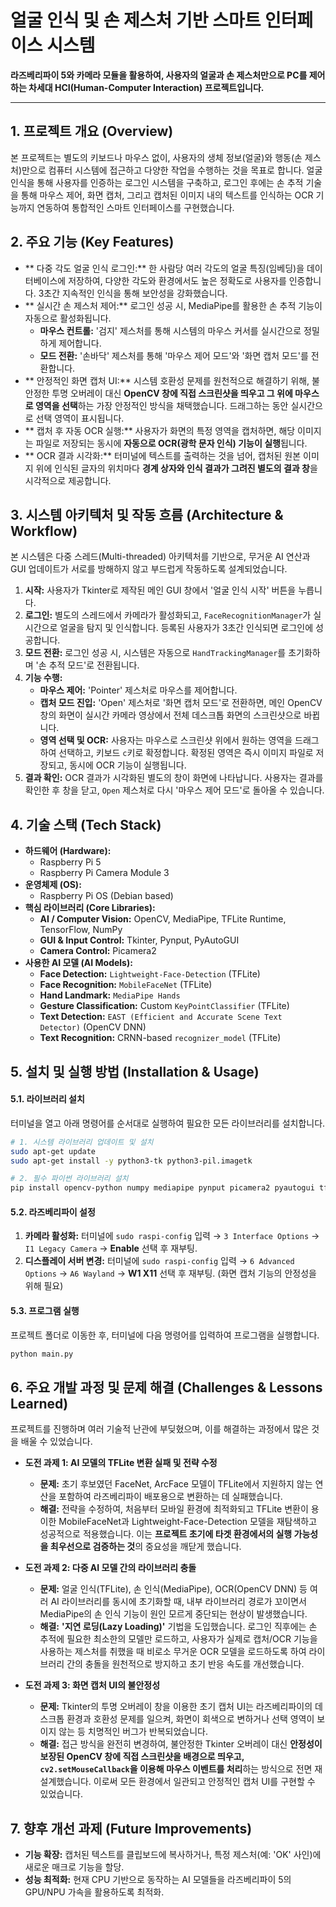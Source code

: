 # 얼굴 인식 및 손 제스처 기반 스마트 인터페이스 시스템

**라즈베리파이 5와 카메라 모듈을 활용하여, 사용자의 얼굴과 손 제스처만으로 PC를 제어하는 차세대 HCI(Human-Computer Interaction) 프로젝트입니다.**

---

## 1. 프로젝트 개요 (Overview)

본 프로젝트는 별도의 키보드나 마우스 없이, 사용자의 생체 정보(얼굴)와 행동(손 제스처)만으로 컴퓨터 시스템에 접근하고 다양한 작업을 수행하는 것을 목표로 합니다. 얼굴 인식을 통해 사용자를 인증하는 로그인 시스템을 구축하고, 로그인 후에는 손 추적 기술을 통해 마우스 제어, 화면 캡처, 그리고 캡처된 이미지 내의 텍스트를 인식하는 OCR 기능까지 연동하여 통합적인 스마트 인터페이스를 구현했습니다.

## 2. 주요 기능 (Key Features)

* ** 다중 각도 얼굴 인식 로그인:** 한 사람당 여러 각도의 얼굴 특징(임베딩)을 데이터베이스에 저장하여, 다양한 각도와 환경에서도 높은 정확도로 사용자를 인증합니다. 3초간 지속적인 인식을 통해 보안성을 강화했습니다.
* ** 실시간 손 제스처 제어:** 로그인 성공 시, MediaPipe를 활용한 손 추적 기능이 자동으로 활성화됩니다.
    * **마우스 컨트롤:** '검지' 제스처를 통해 시스템의 마우스 커서를 실시간으로 정밀하게 제어합니다.
    * **모드 전환:** '손바닥' 제스처를 통해 '마우스 제어 모드'와 '화면 캡처 모드'를 전환합니다.
* ** 안정적인 화면 캡처 UI:** 시스템 호환성 문제를 원천적으로 해결하기 위해, 불안정한 투명 오버레이 대신 **OpenCV 창에 직접 스크린샷을 띄우고 그 위에 마우스로 영역을 선택**하는 가장 안정적인 방식을 채택했습니다. 드래그하는 동안 실시간으로 선택 영역이 표시됩니다.
* ** 캡처 후 자동 OCR 실행:** 사용자가 화면의 특정 영역을 캡처하면, 해당 이미지는 파일로 저장되는 동시에 **자동으로 OCR(광학 문자 인식) 기능이 실행**됩니다.
* ** OCR 결과 시각화:** 터미널에 텍스트를 출력하는 것을 넘어, 캡처된 원본 이미지 위에 인식된 글자의 위치마다 **경계 상자와 인식 결과가 그려진 별도의 결과 창**을 시각적으로 제공합니다.

## 3. 시스템 아키텍처 및 작동 흐름 (Architecture & Workflow)

본 시스템은 다중 스레드(Multi-threaded) 아키텍처를 기반으로, 무거운 AI 연산과 GUI 업데이트가 서로를 방해하지 않고 부드럽게 작동하도록 설계되었습니다.

1.  **시작:** 사용자가 Tkinter로 제작된 메인 GUI 창에서 '얼굴 인식 시작' 버튼을 누릅니다.
2.  **로그인:** 별도의 스레드에서 카메라가 활성화되고, `FaceRecognitionManager`가 실시간으로 얼굴을 탐지 및 인식합니다. 등록된 사용자가 3초간 인식되면 로그인에 성공합니다.
3.  **모드 전환:** 로그인 성공 시, 시스템은 자동으로 `HandTrackingManager`를 초기화하며 '손 추적 모드'로 전환됩니다.
4.  **기능 수행:**
    * **마우스 제어:** 'Pointer' 제스처로 마우스를 제어합니다.
    * **캡처 모드 진입:** 'Open' 제스처로 '화면 캡처 모드'로 전환하면, 메인 OpenCV 창의 화면이 실시간 카메라 영상에서 전체 데스크톱 화면의 스크린샷으로 바뀝니다.
    * **영역 선택 및 OCR:** 사용자는 마우스로 스크린샷 위에서 원하는 영역을 드래그하여 선택하고, 키보드 `c`키로 확정합니다. 확정된 영역은 즉시 이미지 파일로 저장되고, 동시에 OCR 기능이 실행됩니다.
5.  **결과 확인:** OCR 결과가 시각화된 별도의 창이 화면에 나타납니다. 사용자는 결과를 확인한 후 창을 닫고, `Open` 제스처로 다시 '마우스 제어 모드'로 돌아올 수 있습니다.

## 4. 기술 스택 (Tech Stack)

* **하드웨어 (Hardware):**
    * Raspberry Pi 5
    * Raspberry Pi Camera Module 3
* **운영체제 (OS):**
    * Raspberry Pi OS (Debian based)
* **핵심 라이브러리 (Core Libraries):**
    * **AI / Computer Vision:** OpenCV, MediaPipe, TFLite Runtime, TensorFlow, NumPy
    * **GUI & Input Control:** Tkinter, Pynput, PyAutoGUI
    * **Camera Control:** Picamera2
* **사용한 AI 모델 (AI Models):**
    * **Face Detection:** `Lightweight-Face-Detection` (TFLite)
    * **Face Recognition:** `MobileFaceNet` (TFLite)
    * **Hand Landmark:** `MediaPipe Hands`
    * **Gesture Classification:** Custom `KeyPointClassifier` (TFLite)
    * **Text Detection:** `EAST (Efficient and Accurate Scene Text Detector)` (OpenCV DNN)
    * **Text Recognition:** CRNN-based `recognizer_model` (TFLite)

## 5. 설치 및 실행 방법 (Installation & Usage)

#### 5.1. 라이브러리 설치
터미널을 열고 아래 명령어를 순서대로 실행하여 필요한 모든 라이브러리를 설치합니다.

```bash
# 1. 시스템 라이브러리 업데이트 및 설치
sudo apt-get update
sudo apt-get install -y python3-tk python3-pil.imagetk

# 2. 필수 파이썬 라이브러리 설치
pip install opencv-python numpy mediapipe pynput picamera2 pyautogui tflite-runtime tensorflow
```

#### 5.2. 라즈베리파이 설정
1.  **카메라 활성화:** 터미널에 `sudo raspi-config` 입력 → `3 Interface Options` → `I1 Legacy Camera` → **Enable** 선택 후 재부팅.
2.  **디스플레이 서버 변경:** 터미널에 `sudo raspi-config` 입력 → `6 Advanced Options` → `A6 Wayland` → **W1 X11** 선택 후 재부팅. (화면 캡처 기능의 안정성을 위해 필요)

#### 5.3. 프로그램 실행
프로젝트 폴더로 이동한 후, 터미널에 다음 명령어를 입력하여 프로그램을 실행합니다.

```bash
python main.py
```

## 6. 주요 개발 과정 및 문제 해결 (Challenges & Lessons Learned)

프로젝트를 진행하며 여러 기술적 난관에 부딪혔으며, 이를 해결하는 과정에서 많은 것을 배울 수 있었습니다.

* **도전 과제 1: AI 모델의 TFLite 변환 실패 및 전략 수정**
    * **문제:** 초기 후보였던 FaceNet, ArcFace 모델이 TFLite에서 지원하지 않는 연산을 포함하여 라즈베리파이 배포용으로 변환하는 데 실패했습니다.
    * **해결:** 전략을 수정하여, 처음부터 모바일 환경에 최적화되고 TFLite 변환이 용이한 MobileFaceNet과 Lightweight-Face-Detection 모델을 재탐색하고 성공적으로 적용했습니다. 이는 **프로젝트 초기에 타겟 환경에서의 실행 가능성을 최우선으로 검증하는 것**의 중요성을 깨닫게 했습니다.

* **도전 과제 2: 다중 AI 모델 간의 라이브러리 충돌**
    * **문제:** 얼굴 인식(TFLite), 손 인식(MediaPipe), OCR(OpenCV DNN) 등 여러 AI 라이브러리를 동시에 초기화할 때, 내부 라이브러리 경로가 꼬이면서 MediaPipe의 손 인식 기능이 원인 모르게 중단되는 현상이 발생했습니다.
    * **해결:** **'지연 로딩(Lazy Loading)'** 기법을 도입했습니다. 로그인 직후에는 손 추적에 필요한 최소한의 모델만 로드하고, 사용자가 실제로 캡처/OCR 기능을 사용하는 제스처를 취했을 때 비로소 무거운 OCR 모델을 로드하도록 하여 라이브러리 간의 충돌을 원천적으로 방지하고 초기 반응 속도를 개선했습니다.

* **도전 과제 3: 화면 캡처 UI의 불안정성**
    * **문제:** Tkinter의 투명 오버레이 창을 이용한 초기 캡처 UI는 라즈베리파이의 데스크톱 환경과 호환성 문제를 일으켜, 화면이 회색으로 변하거나 선택 영역이 보이지 않는 등 치명적인 버그가 반복되었습니다.
    * **해결:** 접근 방식을 완전히 변경하여, 불안정한 Tkinter 오버레이 대신 **안정성이 보장된 OpenCV 창에 직접 스크린샷을 배경으로 띄우고, `cv2.setMouseCallback`을 이용해 마우스 이벤트를 처리**하는 방식으로 전면 재설계했습니다. 이로써 모든 환경에서 일관되고 안정적인 캡처 UI를 구현할 수 있었습니다.

## 7. 향후 개선 과제 (Future Improvements)

* **기능 확장:** 캡처된 텍스트를 클립보드에 복사하거나, 특정 제스처(예: 'OK' 사인)에 새로운 매크로 기능을 할당.
* **성능 최적화:** 현재 CPU 기반으로 동작하는 AI 모델들을 라즈베리파이 5의 GPU/NPU 가속을 활용하도록 최적화.
